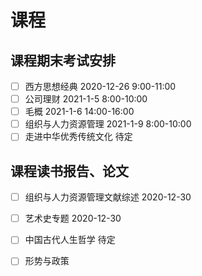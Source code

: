 # 课程


## 课程期末考试安排
* [ ] 西方思想经典 2020-12-26 9:00-11:00
* [ ] 公司理财 2021-1-5 8:00-10:00
* [ ] 毛概 2021-1-6 14:00-16:00
* [ ] 组织与人力资源管理 2021-1-9 8:00-10:00
* [ ] 走进中华优秀传统文化 待定

## 课程读书报告、论文
* [ ] 组织与人力资源管理文献综述 2020-12-30
* [ ] 艺术史专题 2020-12-30
* [ ] 中国古代人生哲学 待定
* [ ] 形势与政策







